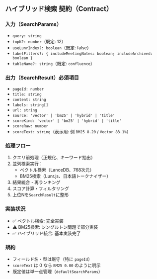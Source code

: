 ## ハイブリッド検索 契約（Contract）

### 入力（SearchParams）
- `query: string`
- `topK?: number`（既定: 12）
- `useLunrIndex?: boolean`（既定: false）
- `labelFilters?: { includeMeetingNotes: boolean; includeArchived: boolean }`
- `tableName?: string`（既定: `confluence`）

### 出力（SearchResult）必須項目
- `pageId: number`
- `title: string`
- `content: string`
- `labels: string[]`
- `url: string`
- `source: 'vector' | 'bm25' | 'hybrid' | 'title'`
- `scoreKind: 'vector' | 'bm25' | 'hybrid' | 'title'`
- `scoreRaw: number`
- `scoreText: string`（表示用: 例 `BM25 8.20` / `Vector 83.1%`）

### 処理フロー
1. クエリ前処理（正規化、キーワード抽出）
2. 並列検索実行：
   - ベクトル検索（LanceDB、768次元）
   - BM25検索（Lunr.js、日本語トークナイザー）
3. 結果統合・再ランキング
4. スコア計算・フィルタリング
5. 上位Nを`SearchResult`に整形

### 実装状況
- ✅ ベクトル検索: 完全実装
- ⚠️ BM25検索: シングルトン問題で部分実装
- ✅ ハイブリッド統合: 基本実装完了

### 規約
- フィールド名・型は厳守（特に `pageId`）
- `scoreText` は 0 なら `BM25 0.00` のように明示
- 既定値は単一点管理（`defaultSearchParams`）


